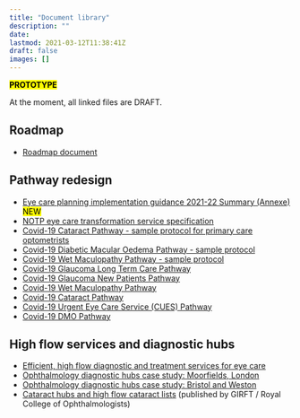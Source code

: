 ```yaml
---
title: "Document library"
description: ""
date:
lastmod: 2021-03-12T11:38:41Z
draft: false
images: []
---
```


<mark>**PROTOTYPE**</mark>

At the moment, all linked files are DRAFT. 

## Roadmap

* [Roadmap document](file/roadmap/EyeCareRestorationRoadmap2020-21_301202.pdf)


## Pathway redesign

* [Eye care planning implementation guidance 2021-22 Summary (Annexe)](file/pathway-redesign/Eye-Care-Planning-Implementation-Guidance-2021-22-Summary-Annexe.pdf) <mark>NEW</mark>
* [NOTP eye care transformation service specification](file/pathway-redesign/NOTPEyeCareRestorationService(ECRS)ServiceSpecification-30th-October-2020.pdf
)
* [Covid-19 Cataract Pathway - sample protocol for primary care optometrists](file/pathway-redesign/Sample_COVID19_Cataract_Protocol_for_primary_care_optometrists.pdf)
* [Covid-19 Diabetic Macular Oedema Pathway - sample protocol](file/pathway-redesign/Sample_COVID19_DMO_protocol.pdf)
* [Covid-19 Wet Maculopathy Pathway - sample protocol](file/pathway-redesign/Sample_COVID19_wet_maculopathy_protocol.pdf)
* [Covid-19 Glaucoma Long Term Care Pathway](file/pathway-redesign/Covid_19_Glaucoma_LTC_Pathway_(1).pdf)
* [Covid-19 Glaucoma New Patients Pathway](file/pathway-redesign/Covid_19_Glaucoma_New_Patients_Pathway_3.pdf)
* [Covid-19 Wet Maculopathy Pathway](file/pathway-redesign/Covid_19_Maculopathy_Pathway_(2).pdf)
* [Covid-19 Cataract Pathway](file/pathway-redesign/Covid19_Cataract_Pathway_(2).pdf)
* [Covid-19 Urgent Eye Care Service (CUES) Pathway](file/pathway-redesign/Covid19_CUES_Pathway.pdf)
* [Covid-19 DMO Pathway](file/pathway-redesign/Covid19_DMO_Pathway_(1).pdf)


## High flow services and diagnostic hubs

* [Efficient, high flow diagnostic and treatment services for eye care](file/high-flow-services-diagnostic-hubs/Ophthalmology_High_Flow_Services.pdf)
* [Ophthalmology diagnostic hubs case study: Moorfields, London](file/high-flow-services-diagnostic-hubs/Ophthalmology_Diagnostic_Hubs_Case_study_Moorfields_Hoxton_hub_v1.1_(1).pdf)
* [Ophthalmology diagnostic hubs case study: Bristol and Weston](file/high-flow-services-diagnostic-hubs/DiagnostichubcasestudyBristol_FINAL3.pdf)
* [Cataract hubs and high flow cataract lists](https://www.gettingitrightfirsttime.co.uk/wp-content/uploads/2021/03/Cataract-Hubs-and-High-Flow-Cataract-Lists.pdf) (published by GIRFT / Royal College of Ophthalmologists)



